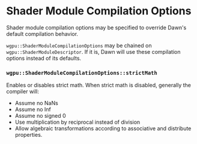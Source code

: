 # Shader Module Compilation Options

Shader module compilation options may be specified to override Dawn's default compilation behavior.

`wgpu::ShaderModuleCompilationOptions` may be chained on `wgpu::ShaderModuleDescriptor`. If it is,
Dawn will use these compilation options instead of its defaults.

### `wgpu::ShaderModuleCompilationOptions::strictMath`
Enables or disables strict math. When strict math is disabled, generally the compiler will:
- Assume no NaNs
- Assume no Inf
- Assume no signed 0
- Use multiplication by reciprocal instead of division
- Allow algebraic transformations according to associative and distribute properties.

